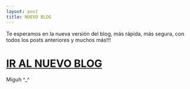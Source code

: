 ```yaml
---
layout: post
title: NUEVO BLOG
---
```

Te esperamos en la nueva versión del blog, más rápida, más segura, con todos los posts anteriores y muchos más!!!

[<H1>IR AL NUEVO BLOG</H1>](http://blog.miguhruiz.pw)

Miguh ^_^